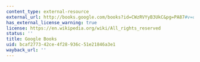 ```yaml
---
content_type: external-resource
external_url: http://books.google.com/books?id=CWzRVYyB3UkC&pg=PA87#v=onepage
has_external_license_warning: true
license: https://en.wikipedia.org/wiki/All_rights_reserved
status: ''
title: Google Books
uid: bcaf2773-42ce-4f28-936c-51e21846a3e1
wayback_url: ''
---
```

